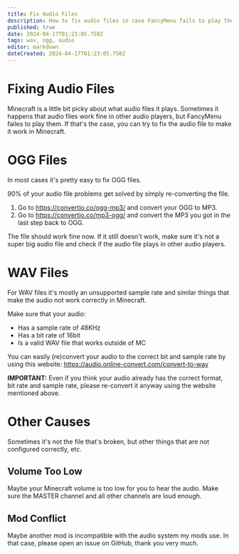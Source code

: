 ```yaml
---
title: Fix Audio Files
description: How to fix audio files in case FancyMenu fails to play them.
published: true
date: 2024-04-17T01:23:05.750Z
tags: wav, ogg, audio
editor: markdown
dateCreated: 2024-04-17T01:23:05.750Z
---
```


# Fixing Audio Files

Minecraft is a little bit picky about what audio files it plays.
Sometimes it happens that audio files work fine in other audio players, but FancyMenu failes to play them.
If that's the case, you can try to fix the audio file to make it work in Minecraft.

# OGG Files

In most cases it's pretty easy to fix OGG files.

90% of your audio file problems get solved by simply re-converting the file.

1. Go to https://convertio.co/ogg-mp3/ and convert your OGG to MP3.
2. Go to https://convertio.co/mp3-ogg/ and convert the MP3 you got in the last step back to OGG.

The file should work fine now.
If it still doesn't work, make sure it's not a super big audio file and check if the audio file plays in other audio players.

# WAV Files

For WAV files it's mostly an unsupported sample rate and similar things that make the audio not work correctly in Minecraft.

Make sure that your audio:

- Has a sample rate of 48KHz
- Has a bit rate of 16bit
- Is a valid WAV file that works outside of MC

You can easily (re)convert your audio to the correct bit and sample rate by using this website:
https://audio.online-convert.com/convert-to-wav

**IMPORTANT:**
Even if you think your audio already has the correct format, bit rate and sample rate, please re-convert it anyway using the website mentioned above.

# Other Causes

Sometimes it's not the file that's broken, but other things that are not configured correctly, etc.

## Volume Too Low

Maybe your Minecraft volume is too low for you to hear the audio.
Make sure the MASTER channel and all other channels are loud enough.

## Mod Conflict

Maybe another mod is incompatible with the audio system my mods use.
In that case, please open an issue on GitHub, thank you very much.